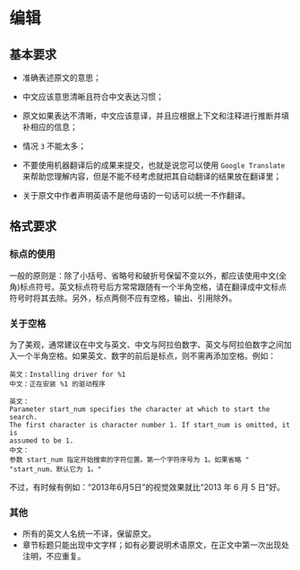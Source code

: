 # 编辑

## 基本要求

* 准确表述原文的意思；
* 中文应该意思清晰且符合中文表达习惯；
* 原文如果表达不清晰，中文应该意译，并且应根据上下文和注释进行推断并填补相应的信息；
* 情况 `3` 不能太多；


* 不要使用机器翻译后的成果来提交，也就是说您可以使用 `Google Translate` 来帮助您理解内容，但是不能不经考虑就把其自动翻译的结果放在翻译里；

* 关于原文中作者声明英语不是他母语的一句话可以统一不作翻译。

## 格式要求

### 标点的使用

一般的原则是：除了小括号、省略号和破折号保留不变以外，都应该使用中文(全角)标点符号。英文标点符号后方常常跟随有一个半角空格，请在翻译成中文标点符号时将其去除。另外，标点两侧不应有空格，输出、引用除外。

### 关于空格

为了美观，通常建议在中文与英文、中文与阿拉伯数字、英文与阿拉伯数字之间加入一个半角空格。如果英文、数字的前后是标点，则不需再添加空格。例如：

    英文：Installing driver for %1  
    中文：正在安装 %1 的驱动程序

    英文：
    Parameter start_num specifies the character at which to start the search.
    The first character is character number 1. If start_num is omitted, it is
    assumed to be 1.
    中文：
    参数 start_num 指定开始搜索的字符位置。第一个字符序号为 1。如果省略 "
    "start_num，默认它为 1。"

不过，有时候有例如：“2013年6月5日”的视觉效果就比“2013 年 6 月 5 日”好。

### 其他

* 所有的英文人名统一不译，保留原文。
* 章节标题只能出现中文字样；如有必要说明术语原文，在正文中第一次出现处注明，不应重复。

